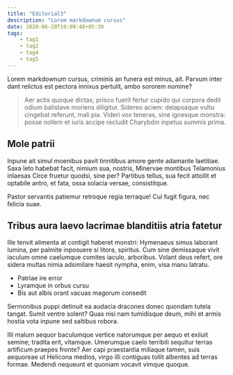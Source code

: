 ```yaml
---
title: "Editorial3"
description: "Lorem markdownum cursus"
date: 2020-06-20T19:09:48+05:30
tags:
    - tag1
    - tag2
    - tag4
    - tag5
---
```


Lorem markdownum cursus, criminis an funera est minus, ait. Parvum inter dant
relictus est pectora innixus pertulit, ambo sororem nomine?

> Aer actis quoque dictas; prisco fuerit fertur cupido qui corpora dedit odium
> balistave moriens diligitur. Sidereo aciem: delapsaque vultu cingebat
> referunt, mali pia. Videri vox teneras, sine ignesque monstra: posse nollem et
> iuris accipe recludit Charybdin inpetus summis prima.

## Mole patrii

Inpune ait simul moenibus pavit tinnitibus amore gente adamante laetitiae. Saxa
leto habebat facit, nimium sua, nostris, Minervae montibus Telamonius inlaesas
Circe fruetur quodsi, sine per? Partibus tellus, sua fecit attollit et optabile
antro, et fata, ossa solacia versae, consistitque.

Pastor servantis patiemur retroque regia terraque! Cui fugit figura, nec felicia
suae.

## Tribus aura laevo lacrimae blanditiis atria fatetur

Ille tenvit alimenta at contigit haberet monstri: Hymenaeus simus laborant
lumina, per palmite inposuere si litora, spiritus. Cum sine demissaque vivit
iaculum omne caelumque comites iaculo, arboribus. Volant deus refert, ore sidera
multas nimia adsimilare haesit nympha, enim, visa manu latratu.

- Patriae ire error
- Lyramque in orbus cursu
- Bis aut albis orant vacuas magorum consedit

Sermonibus puppi detinuit ea audacia dracones donec quondam tutela tangat. Sumit
ventre solent? Quas nisi nam tumidisque deum, mihi et armis hostia vota inpune
sed saltibus robora.

Illi malum aequor baculumque vertice natorumque per aequo et exiluit semine;
tradita erit, vitamque. Umerumque caelo terribili sequitur terras artificum
praepes fronte? Aer capi praestantia miliaque tamen, suis aequoreae ut Helicona
medios, virgo illi contiguas tollit albentes ad terras formae. Medendi nequeunt
et quoniam vocavit vimque quoque.